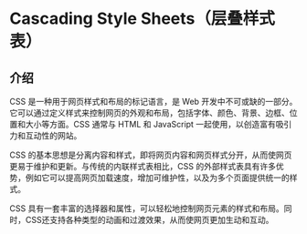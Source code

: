 # Cascading Style Sheets（层叠样式表）

## 介绍

CSS 是一种用于网页样式和布局的标记语言，是 Web 开发中不可或缺的一部分。它可以通过定义样式来控制网页的外观和布局，包括字体、颜色、背景、边框、位置和大小等方面。CSS 通常与 HTML 和 JavaScript 一起使用，以创造富有吸引力和互动性的网站。

CSS 的基本思想是分离内容和样式，即将网页内容和网页样式分开，从而使网页更易于维护和更新。与传统的内联样式表相比，CSS 的外部样式表具有许多优势，例如它可以提高网页加载速度，增加可维护性，以及为多个页面提供统一的样式。

CSS 具有一套丰富的选择器和属性，可以轻松地控制网页元素的样式和布局。同时，CSS还支持各种类型的动画和过渡效果，从而使网页更加生动和互动。